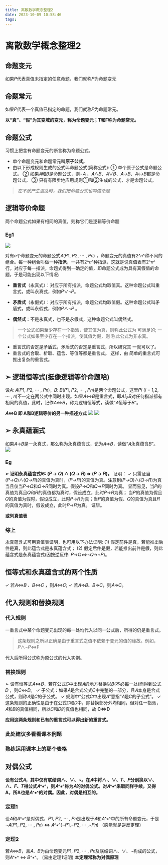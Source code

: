 ```yaml
---
title: 离散数学概念整理2
date: 2023-10-09 10:58:46
tags:
---
```

# 离散数学概念整理2
## 命题变元
如果𝑃代表真值未指定的任意命题，我们就称𝑃为命题变元
##  命题常元
如果𝑃代表一个真值已指定的命题，我们就称𝑃为命题常元。

**以“真”、“假”为其变域的变元，称为命题变元；T和F称为命题常元。**

## 命题公式
习惯上把含有命题变元的断言称为命题公式。

- 单个命题变元和命题常元叫**原子公式**。
- 由以下形成规则生成的公式叫命题公式(简称公式):
① 单个原子公式是命题公式。
② 如果𝐴和𝐵是命题公式，则¬𝐴 、𝐴∧𝐵、𝐴∨𝐵、𝐴→𝐵、𝐴↔𝐵都是命题公式。
③ 只有有限步地应用规则①和②生成的公式，才是命题公式。

>*在不致产生混乱时，我们把命题公式也叫做命题*

## 逻辑等价命题
两个命题公式如果有相同的真值，则称它们是逻辑等价命题
### Eg1
![](https://bozhiblogimage.oss-cn-beijing.aliyuncs.com/pic/image.png#pic_center)


对有𝑛个命题变元的命题公式𝐴(𝑃1, 𝑃2, ⋯ , 𝑃𝑛) ，命题变元的真值有2^𝑛^种不同的组合。每一种组合叫做一种**指派**，一共有2^𝑛^种指派，这就是说真值表有2^𝑛^行。对应于每一指派，命题式得到一确定的值，即命题公式成为具有真假值的命题，于是可能出现以下情况:


- **重言式**（永真式）：对应于所有指派，命题公式均取值真。这种命题公式叫重言式，或叫永真式，例如𝑃∨¬𝑃。
- **矛盾式**（永假式）：对应于所有指派，命题公式均取值假。这种命题公式叫矛盾式，或叫永假式，例如𝑃∧¬𝑃 。

- **偶然式**：不是永真式，也不是永假式，这种命题公式叫偶然式。



> 一个公式如果至少存在一个指派，使其值为真，则称此公式为
可满足的; 一个公式如果至少存在一个指派，使其值为假，则
称此公式为非永真。

- 重言式的否定是矛盾式，矛盾式的否定是重言式，所以研究其
一就可以了。
- 重言式的合取、析取、蕴含、等值等都是重言式。 这样，由
简单的重言式可推出复杂的重言式。


## ➢ 逻辑恒等式(挺像逻辑等价命题哈)
设𝐴: 𝐴(𝑃1, 𝑃2, ⋯ , 𝑃𝑛)，𝐵: 𝐵(𝑃1, 𝑃2, ⋯ , 𝑃𝑛)是两个命题公式，这里𝑃𝑖 (𝑖 = 1,2, ⋯ , 𝑛)不一定在两公式中同时出现。如果𝐴↔𝐵是重言式，即𝐴与𝐵对任何指派都有相同的真值，此时，记作𝐴⇔𝐵，称为逻辑恒等式，读做“𝐴恒等于𝐵”。

**𝐴⇔B 即 A和B逻辑等价的另一种描述方式**
![](https://bozhiblogimage.oss-cn-beijing.aliyuncs.com/pic/image-1.png)
![](https://bozhiblogimage.oss-cn-beijing.aliyuncs.com/pic/image-2.png)

## ➢ 永真蕴涵式
如果𝐴→𝐵是一永真式，那么称为永真蕴含式，记为𝐴⇒𝐵，读做“𝐴永真蕴含𝐵”。
![](https://bozhiblogimage.oss-cn-beijing.aliyuncs.com/pic/image-3.png)
### Eg
**➢ 证明永真蕴含式𝐼6: (𝑃 → 𝑄) ∧ (𝑄 → 𝑅) ⇒ (𝑃 → 𝑅)。**
证明：
✓ 只需证当(𝑃→𝑄)∧(𝑄→𝑅)的真值为真时，(𝑃→𝑅)的真值为真。注意到(𝑃→𝑄)∧(𝑄→𝑅)为真当且仅当𝑃→𝑄和𝑄→𝑅同时为真。假设𝑃→𝑄和𝑄→𝑅同时为真。
显而易见，当𝑃的真值为真且𝑄和𝑅的真值都为真时，假设成立，此时𝑃→𝑅为真；
当𝑃的真值为假且𝑄的真值为假时，假设成立，此时𝑃→𝑅为真；当𝑃的真值为假、𝑄的真值为真且𝑅的真值为真时，假设成立，此时𝑃→𝑅为真。
证毕。

**或列真值表**

### 综上
永真蕴含式可用真值表证明，也可用以下办法证明:
(1) 假定前件是真，若能推出后件是真，则此蕴含式是永真蕴含式；
(2) 假定后件是假，若能推出前件是假，则此蕴含式是永真蕴含式(因按逆反律: 𝑃→𝑄⇔¬𝑄→¬𝑃)。


## 恒等式和永真蕴含式的两个性质
✓ 若𝐴⇔𝐵 、𝐵⇔𝐶 ，则𝐴⇔𝐶;
✓ 若𝐴⇒𝐵、𝐵⇒𝐶，则𝐴⇒𝐶。

## 代入规则和替换规则
### 代入规则
一重言式中某个命题变元出现的每一处均代入以同一公式后，所得的仍是重言式。
> 这条规则之所以正确是由于重言式之值不依赖于变元的值的缘故。例如，𝑃∧¬𝑃⇔F

代入后所得公式称为原公式的代入实例。

### 替换规则
➢ 设有恒等式𝐴⇔𝐵，若在公式𝐶中出现𝐴的地方替换以𝐵(不必每一处)而得到公式𝐷 ，则𝐶⇔𝐷。
✓ 子公式：如果𝐴是合式公式𝐶中完整的一部分，且𝐴本身是合式公式，则称𝐴是𝐶的子公式。
✓ 规则中“公式𝐶中出现𝐴”意指“𝐴是𝐶的子公式”。
✓ 这条规则的正确性是由于在公式𝐶和𝐷中，除替换部分外均相同，但对任一指派，𝐴和𝐵的真值相同，所以𝐶和𝐷的真值也相同，故            **C<=>D**

**应用这两条规则和已有的重言式可以得出新的重言式。**

### 此处建议多看看课本例题
### 熟练运用课本上的那个表格


## 对偶公式
**设有公式𝐴，其中仅有联结词∧、∨、¬。在𝐴中将∧ 、∨、𝑇、𝐹分别换以∨、∧、𝐹、𝑇得公式𝐴^∗^，则𝐴^∗^称为𝐴的对偶公式。对𝐴^∗^采取同样手续，又得A，所A也是𝐴^∗^的对偶。因此，对偶是相互的。**

### 定理1
设𝐴和𝐴^∗^是对偶式，𝑃1, 𝑃2, ⋯ , 𝑃𝑛是出现于𝐴和𝐴^∗^中的所有命题变元，于是¬𝐴(𝑃1, 𝑃2, ⋯ , 𝑃𝑛) ⇔ 𝐴^∗^(¬𝑃1,¬𝑃2, ⋯ ,¬𝑃𝑛) 
（感觉就是逆反定理）

### 定理2
若𝐴⇔𝐵，且𝐴、𝐵为由命题变元𝑃1, 𝑃2, ⋯ , 𝑃𝑛及联结词∧、∨、¬构成的公式，则𝐴^∗^ ⇔ 𝐵^∗^。
(易由定理1证明)
**本定理常称为对偶原理**
